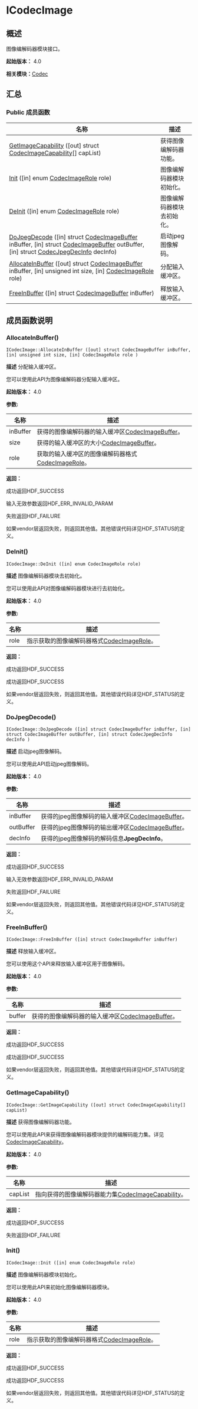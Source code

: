 # ICodecImage


## 概述

图像编解码器模块接口。

**起始版本：** 4.0

**相关模块：**[Codec](_codec_v10.md)


## 汇总


### Public 成员函数

| 名称 | 描述 | 
| -------- | -------- |
| [GetImageCapability](#getimagecapability) ([out] struct [CodecImageCapability](_codec_image_capability_v10.md)[] capList) | 获得图像编解码器功能。  | 
| [Init](#init) ([in] enum [CodecImageRole](_codec_v10.md#codecimagerole) role) | 图像编解码器模块初始化。  | 
| [DeInit](#deinit) ([in] enum [CodecImageRole](_codec_v10.md#codecimagerole) role) | 图像编解码器模块去初始化。  | 
| [DoJpegDecode](#dojpegdecode) ([in] struct [CodecImageBuffer](_codec_image_buffer_v10.md) inBuffer, [in] struct [CodecImageBuffer](_codec_image_buffer_v10.md) outBuffer, [in] struct [CodecJpegDecInfo](_codec_jpeg_dec_info_v10.md) decInfo) | 启动jpeg图像解码。  | 
| [AllocateInBuffer](#allocateinbuffer) ([out] struct [CodecImageBuffer](_codec_image_buffer_v10.md) inBuffer, [in] unsigned int size, [in] [CodecImageRole](_codec_v10.md#codecimagerole) role) | 分配输入缓冲区。  | 
| [FreeInBuffer](#freeinbuffer) ([in] struct [CodecImageBuffer](_codec_image_buffer_v10.md) inBuffer) | 释放输入缓冲区。  | 


## 成员函数说明


### AllocateInBuffer()

```
ICodecImage::AllocateInBuffer ([out] struct CodecImageBuffer inBuffer, [in] unsigned int size, [in] CodecImageRole role )
```
**描述**
分配输入缓冲区。

您可以使用此API为图像编解码器分配输入缓冲区。

**起始版本：** 4.0

**参数:**

| 名称 | 描述 | 
| -------- | -------- |
| inBuffer | 获得的图像编解码器的输入缓冲区[CodecImageBuffer](_codec_image_buffer_v10.md)。  | 
| size | 获得的输入缓冲区的大小[CodecImageBuffer](_codec_image_buffer_v10.md)。  | 
| role | 获取的输入缓冲区的图像编解码器格式[CodecImageRole](_codec_v10.md#codecimagerole)。 | 

**返回：**

成功返回HDF_SUCCESS

输入无效参数返回HDF_ERR_INVALID_PARAM

失败返回HDF_FAILURE

如果vendor层返回失败，则返回其他值。其他错误代码详见HDF_STATUS的定义。


### DeInit()

```
ICodecImage::DeInit ([in] enum CodecImageRole role)
```
**描述**
图像编解码器模块去初始化。

您可以使用此API对图像编解码器模块进行去初始化。

**起始版本：** 4.0

**参数:**

| 名称 | 描述 | 
| -------- | -------- |
| role | 指示获取的图像编解码器格式[CodecImageRole](_codec_v10.md#codecimagerole)。 | 

**返回：**

成功返回HDF_SUCCESS

成功返回HDF_SUCCESS

如果vendor层返回失败，则返回其他值。其他错误代码详见HDF_STATUS的定义。


### DoJpegDecode()

```
ICodecImage::DoJpegDecode ([in] struct CodecImageBuffer inBuffer, [in] struct CodecImageBuffer outBuffer, [in] struct CodecJpegDecInfo decInfo )
```
**描述**
启动jpeg图像解码。

您可以使用此API启动jpeg图像解码。

**起始版本：** 4.0

**参数:**

| 名称 | 描述 | 
| -------- | -------- |
| inBuffer | 获得的jpeg图像解码的输入缓冲区[CodecImageBuffer](_codec_image_buffer_v10.md)。  | 
| outBuffer | 获得的jpeg图像解码的输出缓冲区[CodecImageBuffer](_codec_image_buffer_v10.md)。  | 
| decInfo | 获得的jpeg图像解码的解码信息**JpegDecInfo**。 | 

**返回：**

成功返回HDF_SUCCESS

输入无效参数返回HDF_ERR_INVALID_PARAM

失败返回HDF_FAILURE

如果vendor层返回失败，则返回其他值。其他错误代码详见HDF_STATUS的定义。


### FreeInBuffer()

```
ICodecImage::FreeInBuffer ([in] struct CodecImageBuffer inBuffer)
```
**描述**
释放输入缓冲区。

您可以使用这个API来释放输入缓冲区用于图像解码。

**起始版本：** 4.0

**参数:**

| 名称 | 描述 | 
| -------- | -------- |
| buffer | 获得的图像编解码器的输入缓冲区[CodecImageBuffer](_codec_image_buffer_v10.md)。 | 

**返回：**

成功返回HDF_SUCCESS

成功返回HDF_SUCCESS

如果vendor层返回失败，则返回其他值。其他错误代码详见HDF_STATUS的定义。


### GetImageCapability()

```
ICodecImage::GetImageCapability ([out] struct CodecImageCapability[] capList)
```
**描述**
获得图像编解码器功能。

您可以使用此API来获得图像编解码器模块提供的编解码能力集。详见[CodecImageCapability](_codec_image_capability_v10.md)。

**起始版本：** 4.0

**参数:**

| 名称 | 描述 | 
| -------- | -------- |
| capList | 指向获得的图像编解码器能力集[CodecImageCapability](_codec_image_capability_v10.md)。 | 

**返回：**

成功返回HDF_SUCCESS

失败返回HDF_FAILURE


### Init()

```
ICodecImage::Init ([in] enum CodecImageRole role)
```
**描述**
图像编解码器模块初始化。

您可以使用此API来初始化图像编解码器模块。

**起始版本：** 4.0

**参数:**

| 名称 | 描述 | 
| -------- | -------- |
| role | 指示获取的图像编解码器格式[CodecImageRole](_codec_v10.md#codecimagerole)。 | 

**返回：**

成功返回HDF_SUCCESS

成功返回HDF_SUCCESS

如果vendor层返回失败，则返回其他值。其他错误代码详见HDF_STATUS的定义。
